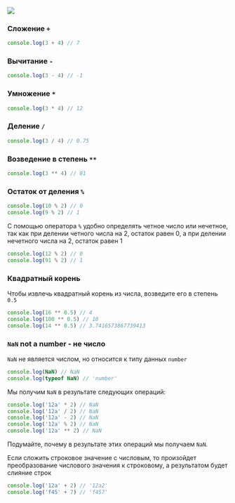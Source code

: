 ![](https://course-qa-basics.s3.us-west-1.amazonaws.com/nan.png)
### Сложение `+` 
```javascript
console.log(3 + 4) // 7
```

### Вычитание `-` 
```javascript
console.log(3 - 4) // -1
```

### Умножение `*`
```javascript
console.log(3 * 4) // 12
```

### Деление `/`
```javascript
console.log(3 / 4) // 0.75
```

### Возведение в степень `**`
```javascript
console.log(3 ** 4) // 81
```

### Остаток от деления `%`
```javascript
console.log(10 % 2) // 0
console.log(9 % 2) // 1
```

С помощью оператора `%` удобно определять четное число или нечетное,
так как при делении четного числа на 2, остаток равен 0, а при делении
нечетного числа на 2, остаток равен 1

```javascript
console.log(12 % 2) // 0
console.log(91 % 2) // 1
```

### Квадратный корень 

Чтобы извлечь квадратный корень из числа, возведите его в степень `0.5`

```javascript
console.log(16 ** 0.5) // 4
console.log(100 ** 0.5) // 10
console.log(14 ** 0.5) // 3.7416573867739413
```

### `NaN` not a number - не число

`NaN` не является числом, но относится к типу данных `number`

```javascript
console.log(NaN) // NaN
console.log(typeof NaN) // 'number'
```

Мы получим `NaN` в результате следующих операций:

```javascript
console.log('12a' * 2) // NaN
console.log('12a' / 2) // NaN
console.log('12a' - 2) // NaN
console.log('12a' % 2) // NaN
console.log('12a' ** 2) // NaN
```

Подумайте, почему в результате этих операций мы получаем `NaN`.

Если сложить строковое значение с числовым, то произойдет преобразование
числового значения к строковому, а результатом будет слияние строк

```javascript
console.log('12a' + 2) // '12a2'
console.log('f45' + 7) // 'f457'
```

